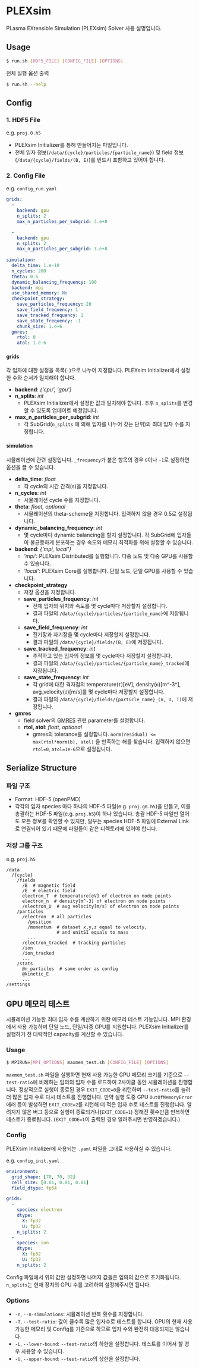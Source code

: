 # PLEXsim

PLasma EXtensible Simulation (PLEXsim) Solver 사용 설명입니다.


## Usage

```bash
$ run.sh [HDF5_FILE] [CONFIG_FILE] [OPTIONS]
```

전체 실행 옵션 출력
```sh
$ run.sh --help
```


## Config
### 1. HDF5 File

e.g. `proj.0.h5`

- PLEXsim Initializer를 통해 만들어지는 파일입니다.
- 전체 입자 정보(`/data/{cycle}/particles/{particle_name}`) 및 field 정보 (`/data/{cycle}/fields/(B, E)`)를 반드시 포함하고 있어야 합니다.


### 2. Config File

e.g. `config_run.yaml`

```yaml
grids:
  -
    backend: gpu
    n_splits: 2
    max_n_particles_per_subgrid: 3.e+8

  -
    backend: gpu
    n_splits: 2
    max_n_particles_per_subgrid: 3.e+8
    
simulation:
  delta_time: 1.e-10
  n_cycles: 200
  theta: 0.5
  dynamic_balancing_frequency: 100
  backend: mpi
  use_shared_memory: No
  checkpoint_strategy:
    save_particles_frequency: 20
    save_field_frequency: 1
    save_tracked_frequency: 1
    save_state_frequency: -1
    chunk_size: 1.e+6
  gmres:
    rtol: 0
    atol: 1.e-6
```

#### grids
각 입자에 대한 설정을 목록(`-`)으로 나누어 지정합니다. PLEXsim Initializer에서 설정한 수와 순서가 일치해야 합니다.

- **backend**: _{'cpu', 'gpu'}_
- **n_splits**: _int_
  - PLEXsim Initializer에서 설정한 값과 일치해야 합니다. 추후 `n_splits`를 변경할 수 있도록 업데이트 예정입니다.
- **max_n_particles_per_subgrid**: _int_
  - 각 SubGrid(`n_splits` 에 의해 입자를 나누어 갖는 단위)의 최대 입자 수를 지정합니다.

#### simulation
시뮬레이션에 관련 설정입니다. `_frequency`가 붙은 항목의 경우 `0`이나 `-1`로 설정하면 옵션을 끌 수 있습니다.

- **delta_time**: _float_
  - 각 cycle의 시간 간격(s)을 지정합니다.
- **n_cycles**: _int_
  - 시뮬레이션 cycle 수를 지정합니다.
- **theta**: _float, optional_
  - 시뮬레이션의 theta-scheme을 지정합니다. 입력하지 않을 경우 0.5로 설정됩니다.
- **dynamic_balancing_frequency**: _int_
  - 몇 cycle마다 dynamic balancing을 할지 설정합니다. 각 SubGrid에 입자들이 불균등하게 분포하는 경우 속도와 메모리 최적화를 위해 설정할 수 있습니다.
- **backend**: _{'mpi, local'}_
  - _'mpi'_: PLEXsim Distributed를 실행합니다. 다중 노드 및 다중 GPU를 사용할 수 있습니다.
  - _'local'_: PLEXsim Core를 실행합니다. 단일 노드, 단일 GPU를 사용할 수 있습니다.
- **checkpoint_strategy**
  - 저장 옵션을 지정합니다.
  - **save_particles_frequency**: _int_
    - 전체 입자의 위치와 속도를 몇 cycle마다 저장할지 설정합니다.
    - 결과 파일의 `/data/{cycle}/particles/{particle_name}`에 저장됩니다.
  - **save_field_frequency**: _int_
    - 전기장과 자기장을 몇 cycle마다 저장할지 설정합니다.
    - 결과 파일의 `/data/{cycle}/fields/(B, E)`에 저장됩니다.
  - **save_tracked_frequency**: _int_
    - 추적하고 있는 입자의 정보를 몇 cycle마다 저장할지 설정합니다.
    - 결과 파일의 `/data/{cycle}/particles/{particle_name}_tracked`에 저장됩니다.
  - **save_state_frequency**: _int_
    - 각 grid에 대한 격자점의 temperature(`T`)[eV], density(`n`)[m^-3^], avg_velocity(`U`)[m/s]를 몇 cycle마다 저장할지 설정합니다.
    - 결과 파일의 `/data/{cycle}/fields/{particle_name}_(n, U, T)`에 저장됩니다.
- **gmres**
  - field solver의 [GMRES](https://docs.scipy.org/doc/scipy/reference/generated/scipy.sparse.linalg.lgmres.html) 관련 parameter를 설정합니다.
  - **rtol, atol**: _float, optional_
    - gmres의 tolerance를 설정합니다. `norm(residual) <= max(rtol*norm(b), atol)` 을 만족하는 해를 찾습니다. 입력하지 않으면 `rtol=0`, `atol=1e-6`으로 설정됩니다.


## Serialize Structure

### 파일 구조

- Format: HDF-5 (openPMD)
- 각각의 입자 species 마다 하나의 HDF-5 파일(e.g. `proj.g0.h5`)을 만들고, 이를 총괄하는 HDF-5 파일(e.g. `proj.h5`)이 하나 있습니다. 총괄 HDF-5 파일만 열어도 모든 정보를 확인할 수 있지만, 일부는 species HDF-5 파일에 External Link로 연결되어 있기 때문에 파일들이 같은 디렉토리에 있어야 합니다.

### 저장 그룹 구조

e.g. `proj.h5`
```
/data
  /{cycle}
    /fields
      /B  # magnetic field
      /E  # electric field
      electron_T  # temperature[eV] of electron on node points
      electron_n  # density[m^-3] of electron on node points
      /electron_U  # avg velocity[m/s] of electron on node points
    /particles
      /electron  # all particles
        /position
        /momentum  # dataset x,y,z equal to velocity,
                   # and unitSI equals to mass
        ...
      /electron_tracked  # tracking particles
      /ion
      /ion_tracked
      ...
    /stats
      @n_particles  # same order as config
      @kinetic_E
      ...
/settings
```


## GPU 메모리 테스트

시뮬레이션 가능한 최대 입자 수를 계산하기 위한 메모리 테스트 기능입니다. MPI 환경에서 사용 가능하며 단일 노드, 단일/다중 GPU를 지원합니다. PLEXsim Initializer를 실행하기 전 대략적인 capacity를 계산할 수 있습니다.

### Usage
```bash
$ MPIRUN=[MPI_OPTIONS] maxmem_test.sh [CONFIG_FILE] [OPTIONS]
```
`maxmem_test.sh` 파일을 실행하면 현재 사용 가능한 GPU 메모리 크기를 기준으로 `--test-ratio`에 비례하는 임의의 입자 수를 로드하여 2사이클 동안 시뮬레이션을 진행합니다. 정상적으로 실행이 종료된 경우 `EXIT_CODE=0`을 리턴하며 `--test-ratio`를 늘려 더 많은 입자 수로 다시 테스트를 진행합니다. 만약 실행 도중 GPU `OutOfMemoryError` 에러 등이 발생하면 `EXIT_CODE=2`를 리턴해 더 적은 입자 수로 테스트를 진행합니다. 알려지지 않은 버그 등으로 실행이 종료되거나(`EXIT_CODE=1`) 정해진 횟수만큼 반복하면 테스트가 종료됩니다. (`EXIT_CODE=1`이 출력된 경우 알려주시면 반영하겠습니다.)

### Config
PLEXsim Initializer에 사용되는 `.yaml` 파일을 그대로 사용하실 수 있습니다. 

e.g. `config_init.yaml`
```yaml
environment:
  grid_shape: [70, 70, 32]
  cell_size: [0.01, 0.01, 0.01]
  field_dtype: fp64

grids:
  -
    species: electron
    dtype:
      X: fp32
      U: fp32
    n_splits: 2
  -
    species: ion
    dtype:
      X: fp32
      U: fp32
    n_splits: 2

```
Config 파일에서 위의 값만 설정하면 나머지 값들은 임의의 값으로 초기화됩니다. `n_splits`는 현재 장치의 GPU 수를 고려하여 설정해주시면 됩니다.

### Options
- `-n`, `--n-simulations`: 시뮬레이션 반복 횟수를 지정합니다.
- `-T`, `--test-ratio`: 값이 클수록 많은 입자수로 테스트를 합니다. GPU의 현재 사용 가능한 메모리 및 Config를 기준으로 하므로 입자 수와 완전히 대응되지는 않습니다.
- `-L`, `--lower-bound`: `--test-ratio`의 하한을 설정합니다. 테스트를 이어서 할 경우 사용할 수 있습니다.
- `-U`, `--upper-bound`: `--test-ratio`의 상한을 설정합니다.
